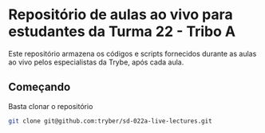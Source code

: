 # Repositório de aulas ao vivo para estudantes da Turma 22 - Tribo A

Este repositório armazena os códigos e scripts fornecidos durante as aulas ao vivo pelos especialistas da Trybe, após cada aula.

## Começando

Basta clonar o repositório

```sh
git clone git@github.com:tryber/sd-022a-live-lectures.git
```